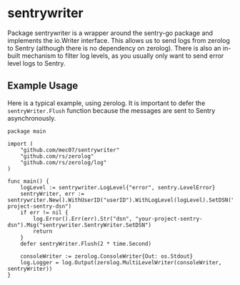 # sentrywriter
Package sentrywriter is a wrapper around the sentry-go package and implements
the io.Writer interface. This allows us to send logs from zerolog to Sentry
(although there is no dependency on zerolog). There is also an in-built
mechanism to filter log levels, as you usually only want to send error level
logs to Sentry.


## Example Usage
Here is a typical example, using zerolog. It is important to defer the
`sentryWriter.Flush` function because the messages are sent to Sentry
asynchronously.
```
package main

import (
	"github.com/mec07/sentrywriter"
	"github.com/rs/zerolog"
	"github.com/rs/zerolog/log"
)

func main() {
	logLevel := sentrywriter.LogLevel{"error", sentry.LevelError}
	sentryWriter, err := sentrywriter.New().WithUserID("userID").WithLogLevel(logLevel).SetDSN("your-project-sentry-dsn")
	if err != nil {
		log.Error().Err(err).Str("dsn", "your-project-sentry-dsn").Msg("sentrywriter.SentryWriter.SetDSN")
		return
	}
	defer sentryWriter.Flush(2 * time.Second)

	consoleWriter := zerolog.ConsoleWriter{Out: os.Stdout}
	log.Logger = log.Output(zerolog.MultiLevelWriter(consoleWriter, sentryWriter))
}
```
